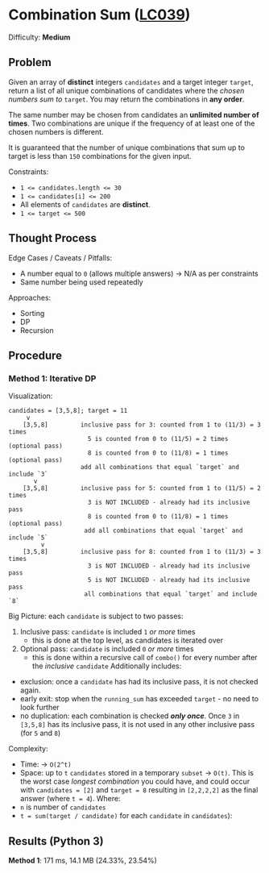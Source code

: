 # Combination Sum ([LC039](https://leetcode.com/problems/combination-sum/))
Difficulty: **Medium**

## Problem
Given an array of **distinct** integers `candidates` and a target integer `target`, return a list of all unique combinations of candidates where the *chosen numbers sum to* `target`. You may return the combinations in **any order**.

The same number may be chosen from candidates an **unlimited number of times**. Two combinations are unique if the frequency of at least one of the chosen numbers is different.

It is guaranteed that the number of unique combinations that sum up to target is less than `150` combinations for the given input.

Constraints:
- `1 <= candidates.length <= 30`
- `1 <= candidates[i] <= 200`
- All elements of `candidates` are **distinct**.
- `1 <= target <= 500`

## Thought Process

Edge Cases / Caveats / Pitfalls:
- A number equal to `0` (allows multiple answers) -> N/A as per constraints
- Same number being used repeatedly

Approaches:
- Sorting
- DP
- Recursion

## Procedure

### Method 1: Iterative DP

Visualization:
```
candidates = [3,5,8]; target = 11
     v
    [3,5,8]         inclusive pass for 3: counted from 1 to (11/3) = 3 times
                      5 is counted from 0 to (11/5) = 2 times (optional pass)
                      8 is counted from 0 to (11/8) = 1 times (optional pass)
                    add all combinations that equal `target` and include `3`
       v
    [3,5,8]         inclusive pass for 5: counted from 1 to (11/5) = 2 times
                      3 is NOT INCLUDED - already had its inclusive pass
                      8 is counted from 0 to (11/8) = 1 times (optional pass)
                     add all combinations that equal `target` and include `5`
         v
    [3,5,8]         inclusive pass for 8: counted from 1 to (11/3) = 3 times
                      3 is NOT INCLUDED - already had its inclusive pass
                      5 is NOT INCLUDED - already had its inclusive pass
                     all combinations that equal `target` and include `8`
```

Big Picture: each `candidate` is subject to two passes:
1. Inclusive pass: `candidate` is included `1` *or more* times
    - this is done at the top level, as candidates is iterated over
2. Optional pass: `candidate` is included `0` *or more* times
    - this is done within a recursive call of `combo()` for every number after the *inclusive* `candidate`
Additionally includes:
- exclusion: once a `candidate` has had its inclusive pass, it is not checked again.
- early exit: stop when the `running_sum` has exceeded `target` - no need to look further
- no duplication: each combination is checked ***only once***.  Once `3` in `[3,5,8]` has its inclusive pass, it is not used in any other inclusive pass (for `5` and `8`)

Complexity:
- Time: -> `O(2^t)`
- Space: up to `t` `candidates` stored in a temporary `subset` -> `O(t)`. This is the worst case *longest combination* you could have, and could occur with `candidates = [2]` and `target = 8` resulting in `[2,2,2,2]` as the final answer (where `t = 4`).
Where:
- `n` is number of `candidates`
- `t = sum(target / candidate)` for each `candidate` in `candidates`):

## Results (Python 3)

**Method 1**: 171 ms, 14.1 MB (24.33%, 23.54%)

